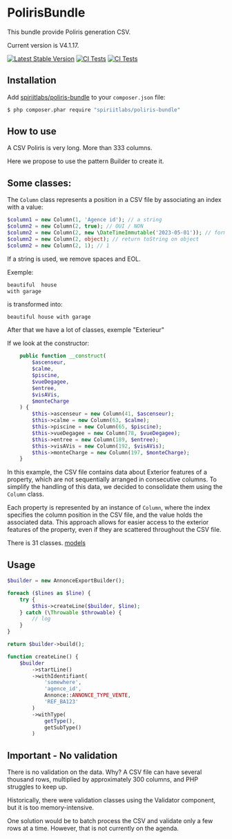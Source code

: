 PolirisBundle
=============

This bundle provide Poliris generation CSV.

Current version is V4.1.17.

[![Latest Stable Version](https://poser.pugx.org/spiriitlabs/poliris-bundle/v/stable.svg)](https://packagist.org/packages/spiriitlabs/poliris-bundle)
[![CI Tests](https://github.com/spiriitlabs/poliris-bundle/actions/workflows/ci.yml/badge.svg)](https://github.com/spiriitlabs/poliris-bundle/actions/workflows/ci.yml)
[![CI Tests](https://github.com/spiriitlabs/poliris-bundle/actions/workflows/coding-standards.yml/badge.svg)](https://github.com/spiriitlabs/poliris-bundle/actions/workflows/coding-standards.yml)

Installation
--------------

Add
[spiriitlabs/poliris-bundle](https://packagist.org/packages/spiriitlabs/poliris-bundle)
to your ``composer.json`` file:

```bash
$ php composer.phar require "spiriitlabs/poliris-bundle"
```

How to use
----------

A CSV Poliris is very long. More than 333 columns.

Here we propose to use the pattern Builder to create it.

Some classes:
-------------

The `Column` class represents a position in a CSV file by associating an index with a value:

```php
$column1 = new Column(1, 'Agence id'); // a string
$column2 = new Column(2, true); // OUI / NON
$column2 = new Column(2, new \DateTimeImmutable('2023-05-01')); // format d/m/Y
$column2 = new Column(2, object); // return toString on object
$column2 = new Column(2, 1); // 1 
```

If a string is used, we remove spaces and EOL.

Exemple:

```php
beautiful  house
with garage
```

is transformed into:

```
beautiful house with garage
```

After that we have a lot of classes, exemple "Exterieur"

If we look at the constructor:

```php
    public function __construct(
        $ascenseur,
        $calme,
        $piscine,
        $vueDegagee,
        $entree,
        $visAVis,
        $monteCharge
    ) {
        $this->ascenseur = new Column(41, $ascenseur);
        $this->calme = new Column(63, $calme);
        $this->piscine = new Column(65, $piscine);
        $this->vueDegagee = new Column(78, $vueDegagee);
        $this->entree = new Column(189, $entree);
        $this->visAVis = new Column(192, $visAVis);
        $this->monteCharge = new Column(197, $monteCharge);
    }
```

In this example, the CSV file contains data about Exterior features of a property, which are not sequentially
arranged in consecutive columns. To simplify the handling of this data, we decided to consolidate them using
the `Column` class.

Each property is represented by an instance of `Column`, where the index specifies the column position
in the CSV file, and the value holds the associated data. This approach allows for easier access to the exterior
features of the property, even if they are scattered throughout the CSV file.

There is 31 classes. [models](Models/Annonce/)

Usage
-----

```php
$builder = new AnnonceExportBuilder();

foreach ($lines as $line) {
    try {
        $this->createLine($builder, $line);
    } catch (\Throwable $throwable) {
        // log
    }
}

return $builder->build();
```

```php
function createLine() {
    $builder
        ->startLine()
        ->withIdentifiant(
            'somewhere',
            'agence_id',
            Annonce::ANNONCE_TYPE_VENTE,
            'REF_BA123'
        )
        ->withType(
            getType(),
            getSubType()
        )
```

Important - No validation
-------------------------

There is no validation on the data. Why? A CSV file can have several thousand rows, multiplied by approximately 300 columns, and PHP struggles to keep up.

Historically, there were validation classes using the Validator component, but it is too memory-intensive.

One solution would be to batch process the CSV and validate only a few rows at a time. However, that is not currently on the agenda.
